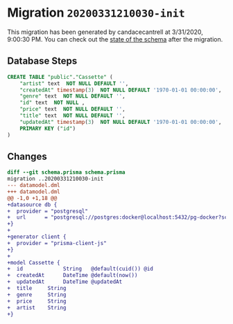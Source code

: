 # Migration `20200331210030-init`

This migration has been generated by candacecantrell at 3/31/2020, 9:00:30 PM.
You can check out the [state of the schema](./schema.prisma) after the migration.

## Database Steps

```sql
CREATE TABLE "public"."Cassette" (
    "artist" text  NOT NULL DEFAULT '',
    "createdAt" timestamp(3)  NOT NULL DEFAULT '1970-01-01 00:00:00',
    "genre" text  NOT NULL DEFAULT '',
    "id" text  NOT NULL ,
    "price" text  NOT NULL DEFAULT '',
    "title" text  NOT NULL DEFAULT '',
    "updatedAt" timestamp(3)  NOT NULL DEFAULT '1970-01-01 00:00:00',
    PRIMARY KEY ("id")
) 
```

## Changes

```diff
diff --git schema.prisma schema.prisma
migration ..20200331210030-init
--- datamodel.dml
+++ datamodel.dml
@@ -1,0 +1,18 @@
+datasource db {
+  provider = "postgresql"
+  url      = "postgresql://postgres:docker@localhost:5432/pg-docker?schema=public"
+}
+
+generator client {
+  provider = "prisma-client-js"
+}
+
+model Cassette {
+  id             String   @default(cuid()) @id
+  createdAt      DateTime @default(now())
+  updatedAt      DateTime @updatedAt
+  title     String
+  genre     String
+  price     String
+  artist    String
+}
```


